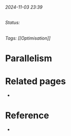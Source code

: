 
###### 2024-11-03 23:39
###### Status: 
###### Tags: [[Optimisation]]

# Parallelism



# Related pages
- 

# Reference
- 